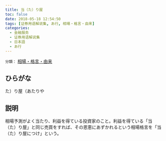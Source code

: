 ```yaml
---
title: 当（た）り屋
toc: false
date: 2018-05-18 12:54:50
tags: [证券用语解说集, あ行, 相場・格言・由来]
categories:
  - 金融服务
  - 证券用语解说集
  - 日本語
  - あ行
---
```


`分類：` [相場・格言・由来](/tags/相場・格言・由来/)

## ひらがな

た）り屋（あたりや

## 説明

相場予測がよく当たり、利益を得ている投資家のこと。利益を得ている「当（た）り屋」と同じ売買をすれば、その恩恵にあずかれるという相場格言を「当（た）り屋につけ」という。
